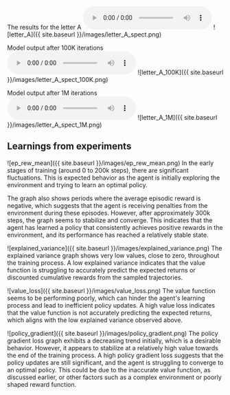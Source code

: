 
The results for the letter A
<audio controls>
  <source src="{{ site.baseurl }}/audio/correct_letter_A.wav" type="audio/wav">
  Your browser does not support the audio element.
</audio>
![letter_A]({{ site.baseurl }}/images/letter_A_spect.png)

Model output after 100K iterations
<audio controls>
  <source src="{{ site.baseurl }}/audio/generated_from_mi_model_1.wav" type="audio/wav">
  Your browser does not support the audio element.
</audio>
![letter_A_100K]({{ site.baseurl }}/images/letter_A_spect_100K.png)

Model output after 1M iterations
<audio controls>
  <source src="{{ site.baseurl }}/audio/generated_from_mi_model_best.wav" type="audio/wav">
  Your browser does not support the audio element.
</audio>
![letter_A_1M]({{ site.baseurl }}/images/letter_A_spect_1M.png)

## Learnings from experiments 

![ep_rew_mean]({{ site.baseurl }}/images/ep_rew_mean.png)
In the early stages of training (around 0 to 200k steps), there are significant fluctuations. This is expected behavior as the agent is initially exploring the environment and trying to learn an optimal policy. 

The graph also shows periods where the average episodic reward is negative, which suggests that the agent is receiving penalties from the environment during these episodes. However, after approximately 300k steps, the graph seems to stabilize and converge. This indicates that the agent has learned a policy that consistently achieves positive rewards in the environment, and its performance has reached a relatively stable state.

![explained_variance]({{ site.baseurl }}/images/explained_variance.png)
The explained variance graph shows very low values, close to zero, throughout the training process. A low explained variance indicates that the value function is struggling to accurately predict the expected returns or discounted cumulative rewards from the sampled trajectories.

![value_loss]({{ site.baseurl }}/images/value_loss.png)
The value function seems to be performing poorly, which can hinder the agent's learning process and lead to inefficient policy updates. A high value loss indicates that the value function is not accurately predicting the expected returns, which aligns with the low explained variance observed above.

![policy_gradient]({{ site.baseurl }}/images/policy_gradient.png)
The policy gradient loss graph exhibits a decreasing trend initially, which is a desirable behavior. However, it appears to stabilize at a relatively high value towards the end of the training process. A high policy gradient loss suggests that the policy updates are still significant, and the agent is struggling to converge to an optimal policy. This could be due to the inaccurate value function, as discussed earlier, or other factors such as a complex environment or poorly shaped reward function.




